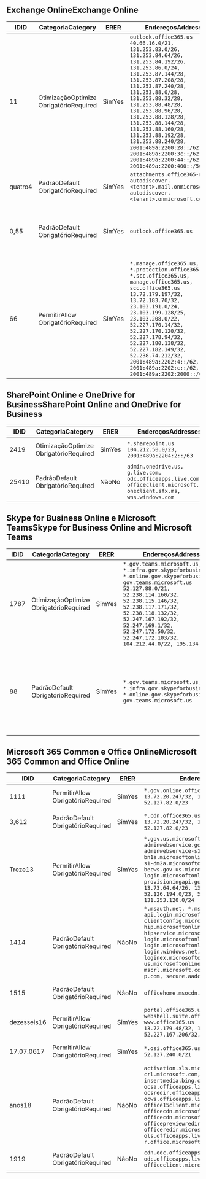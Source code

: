 <!--THIS FILE IS AUTOMATICALLY GENERATED. MANUAL CHANGES WILL BE OVERWRITTEN.-->
<!--Please contact the Office 365 Endpoints team with any questions.-->
<!--USGovGCCHigh endpoints version 2019022800-->
<!--File generated 2019-03-12 12:08:24.8637-->

## <a name="exchange-online"></a><span data-ttu-id="97ee1-101">Exchange Online</span><span class="sxs-lookup"><span data-stu-id="97ee1-101">Exchange Online</span></span>

<span data-ttu-id="97ee1-102">ID</span><span class="sxs-lookup"><span data-stu-id="97ee1-102">ID</span></span> | <span data-ttu-id="97ee1-103">Categoria</span><span class="sxs-lookup"><span data-stu-id="97ee1-103">Category</span></span> | <span data-ttu-id="97ee1-104">ER</span><span class="sxs-lookup"><span data-stu-id="97ee1-104">ER</span></span> | <span data-ttu-id="97ee1-105">Endereços</span><span class="sxs-lookup"><span data-stu-id="97ee1-105">Addresses</span></span> | <span data-ttu-id="97ee1-106">Portas</span><span class="sxs-lookup"><span data-stu-id="97ee1-106">Ports</span></span>
-- | -------------------- | --- | ------------------------------------------------------------------------------------------------------------------------------------------------------------------------------------------------------------------------------------------------------------------------------------------------------------------------------------------------------------------------------------------------------------------------------------------------ | -------------------------------
<span data-ttu-id="97ee1-107">1</span><span class="sxs-lookup"><span data-stu-id="97ee1-107">1</span></span> | <span data-ttu-id="97ee1-108">Otimização</span><span class="sxs-lookup"><span data-stu-id="97ee1-108">Optimize</span></span><BR><span data-ttu-id="97ee1-109">Obrigatório</span><span class="sxs-lookup"><span data-stu-id="97ee1-109">Required</span></span> | <span data-ttu-id="97ee1-110">Sim</span><span class="sxs-lookup"><span data-stu-id="97ee1-110">Yes</span></span> | `outlook.office365.us`<BR>`40.66.16.0/21, 131.253.83.0/26, 131.253.84.64/26, 131.253.84.192/26, 131.253.86.0/24, 131.253.87.144/28, 131.253.87.208/28, 131.253.87.240/28, 131.253.88.0/28, 131.253.88.32/28, 131.253.88.48/28, 131.253.88.96/28, 131.253.88.128/28, 131.253.88.144/28, 131.253.88.160/28, 131.253.88.192/28, 131.253.88.240/28, 2001:489a:2200:28::/62, 2001:489a:2200:3c::/62, 2001:489a:2200:44::/62, 2001:489a:2200:400::/56` | <span data-ttu-id="97ee1-111">**TCP:** 443, 80</span><span class="sxs-lookup"><span data-stu-id="97ee1-111">**TCP:** 443, 80</span></span>
<span data-ttu-id="97ee1-112">quatro</span><span class="sxs-lookup"><span data-stu-id="97ee1-112">4</span></span> | <span data-ttu-id="97ee1-113">Padrão</span><span class="sxs-lookup"><span data-stu-id="97ee1-113">Default</span></span><BR><span data-ttu-id="97ee1-114">Obrigatório</span><span class="sxs-lookup"><span data-stu-id="97ee1-114">Required</span></span> | <span data-ttu-id="97ee1-115">Sim</span><span class="sxs-lookup"><span data-stu-id="97ee1-115">Yes</span></span> | `attachments.office365-net.us, autodiscover.<tenant>.mail.onmicrosoft.com, autodiscover.<tenant>.onmicrosoft.com` | <span data-ttu-id="97ee1-116">**TCP:** 443, 80</span><span class="sxs-lookup"><span data-stu-id="97ee1-116">**TCP:** 443, 80</span></span>
<span data-ttu-id="97ee1-117">0,5</span><span class="sxs-lookup"><span data-stu-id="97ee1-117">5</span></span> | <span data-ttu-id="97ee1-118">Padrão</span><span class="sxs-lookup"><span data-stu-id="97ee1-118">Default</span></span><BR><span data-ttu-id="97ee1-119">Obrigatório</span><span class="sxs-lookup"><span data-stu-id="97ee1-119">Required</span></span> | <span data-ttu-id="97ee1-120">Sim</span><span class="sxs-lookup"><span data-stu-id="97ee1-120">Yes</span></span> | `outlook.office365.us` | <span data-ttu-id="97ee1-121">**TCP:** 143, 25, 587, 993, 995</span><span class="sxs-lookup"><span data-stu-id="97ee1-121">**TCP:** 143, 25, 587, 993, 995</span></span>
<span data-ttu-id="97ee1-122">6</span><span class="sxs-lookup"><span data-stu-id="97ee1-122">6</span></span> | <span data-ttu-id="97ee1-123">Permitir</span><span class="sxs-lookup"><span data-stu-id="97ee1-123">Allow</span></span><BR><span data-ttu-id="97ee1-124">Obrigatório</span><span class="sxs-lookup"><span data-stu-id="97ee1-124">Required</span></span> | <span data-ttu-id="97ee1-125">Sim</span><span class="sxs-lookup"><span data-stu-id="97ee1-125">Yes</span></span> | `*.manage.office365.us, *.protection.office365.us, *.scc.office365.us, manage.office365.us, scc.office365.us`<BR>`13.72.179.197/32, 13.72.183.70/32, 23.103.191.0/24, 23.103.199.128/25, 23.103.208.0/22, 52.227.170.14/32, 52.227.170.120/32, 52.227.178.94/32, 52.227.180.138/32, 52.227.182.149/32, 52.238.74.212/32, 2001:489a:2202:4::/62, 2001:489a:2202:c::/62, 2001:489a:2202:2000::/63` | <span data-ttu-id="97ee1-126">**TCP:** 25, 443</span><span class="sxs-lookup"><span data-stu-id="97ee1-126">**TCP:** 25, 443</span></span>

## <a name="sharepoint-online-and-onedrive-for-business"></a><span data-ttu-id="97ee1-127">SharePoint Online e OneDrive for Business</span><span class="sxs-lookup"><span data-stu-id="97ee1-127">SharePoint Online and OneDrive for Business</span></span>

<span data-ttu-id="97ee1-128">ID</span><span class="sxs-lookup"><span data-stu-id="97ee1-128">ID</span></span> | <span data-ttu-id="97ee1-129">Categoria</span><span class="sxs-lookup"><span data-stu-id="97ee1-129">Category</span></span> | <span data-ttu-id="97ee1-130">ER</span><span class="sxs-lookup"><span data-stu-id="97ee1-130">ER</span></span> | <span data-ttu-id="97ee1-131">Endereços</span><span class="sxs-lookup"><span data-stu-id="97ee1-131">Addresses</span></span> | <span data-ttu-id="97ee1-132">Portas</span><span class="sxs-lookup"><span data-stu-id="97ee1-132">Ports</span></span>
-- | -------------------- | --- | ----------------------------------------------------------------------------------------------------------------------- | ----------------
<span data-ttu-id="97ee1-133">241</span><span class="sxs-lookup"><span data-stu-id="97ee1-133">9</span></span> | <span data-ttu-id="97ee1-134">Otimização</span><span class="sxs-lookup"><span data-stu-id="97ee1-134">Optimize</span></span><BR><span data-ttu-id="97ee1-135">Obrigatório</span><span class="sxs-lookup"><span data-stu-id="97ee1-135">Required</span></span> | <span data-ttu-id="97ee1-136">Sim</span><span class="sxs-lookup"><span data-stu-id="97ee1-136">Yes</span></span> | `*.sharepoint.us`<BR>`104.212.50.0/23, 2001:489a:2204:2::/63` | <span data-ttu-id="97ee1-137">**TCP:** 443, 80</span><span class="sxs-lookup"><span data-stu-id="97ee1-137">**TCP:** 443, 80</span></span>
<span data-ttu-id="97ee1-138">254</span><span class="sxs-lookup"><span data-stu-id="97ee1-138">10</span></span> | <span data-ttu-id="97ee1-139">Padrão</span><span class="sxs-lookup"><span data-stu-id="97ee1-139">Default</span></span><BR><span data-ttu-id="97ee1-140">Obrigatório</span><span class="sxs-lookup"><span data-stu-id="97ee1-140">Required</span></span> | <span data-ttu-id="97ee1-141">Não</span><span class="sxs-lookup"><span data-stu-id="97ee1-141">No</span></span> | `admin.onedrive.us, g.live.com, odc.officeapps.live.com, officeclient.microsoft.com, oneclient.sfx.ms, wns.windows.com` | <span data-ttu-id="97ee1-142">**TCP:** 443, 80</span><span class="sxs-lookup"><span data-stu-id="97ee1-142">**TCP:** 443, 80</span></span>

## <a name="skype-for-business-online-and-microsoft-teams"></a><span data-ttu-id="97ee1-143">Skype for Business Online e Microsoft Teams</span><span class="sxs-lookup"><span data-stu-id="97ee1-143">Skype for Business Online and Microsoft Teams</span></span>

<span data-ttu-id="97ee1-144">ID</span><span class="sxs-lookup"><span data-stu-id="97ee1-144">ID</span></span> | <span data-ttu-id="97ee1-145">Categoria</span><span class="sxs-lookup"><span data-stu-id="97ee1-145">Category</span></span> | <span data-ttu-id="97ee1-146">ER</span><span class="sxs-lookup"><span data-stu-id="97ee1-146">ER</span></span> | <span data-ttu-id="97ee1-147">Endereços</span><span class="sxs-lookup"><span data-stu-id="97ee1-147">Addresses</span></span> | <span data-ttu-id="97ee1-148">Portas</span><span class="sxs-lookup"><span data-stu-id="97ee1-148">Ports</span></span>
-- | -------------------- | --- | --------------------------------------------------------------------------------------------------------------------------------------------------------------------------------------------------------------------------------------------------------------------------------------------------------------------------------- | --------------------------------------------------
<span data-ttu-id="97ee1-149">178</span><span class="sxs-lookup"><span data-stu-id="97ee1-149">7</span></span> | <span data-ttu-id="97ee1-150">Otimização</span><span class="sxs-lookup"><span data-stu-id="97ee1-150">Optimize</span></span><BR><span data-ttu-id="97ee1-151">Obrigatório</span><span class="sxs-lookup"><span data-stu-id="97ee1-151">Required</span></span> | <span data-ttu-id="97ee1-152">Sim</span><span class="sxs-lookup"><span data-stu-id="97ee1-152">Yes</span></span> | `*.gov.teams.microsoft.us, *.infra.gov.skypeforbusiness.us, *.online.gov.skypeforbusiness.us, gov.teams.microsoft.us`<BR>`52.127.88.0/21, 52.238.114.160/32, 52.238.115.146/32, 52.238.117.171/32, 52.238.118.132/32, 52.247.167.192/32, 52.247.169.1/32, 52.247.172.50/32, 52.247.172.103/32, 104.212.44.0/22, 195.134.228.0/22` | <span data-ttu-id="97ee1-153">**TCP:** 443, 80</span><span class="sxs-lookup"><span data-stu-id="97ee1-153">**TCP:** 443, 80</span></span><BR><span data-ttu-id="97ee1-154">**UDP:** 3478</span><span class="sxs-lookup"><span data-stu-id="97ee1-154">**UDP:** 3478</span></span>
<span data-ttu-id="97ee1-155">8</span><span class="sxs-lookup"><span data-stu-id="97ee1-155">8</span></span> | <span data-ttu-id="97ee1-156">Padrão</span><span class="sxs-lookup"><span data-stu-id="97ee1-156">Default</span></span><BR><span data-ttu-id="97ee1-157">Obrigatório</span><span class="sxs-lookup"><span data-stu-id="97ee1-157">Required</span></span> | <span data-ttu-id="97ee1-158">Sim</span><span class="sxs-lookup"><span data-stu-id="97ee1-158">Yes</span></span> | `*.gov.teams.microsoft.us, *.infra.gov.skypeforbusiness.us, *.online.gov.skypeforbusiness.us, gov.teams.microsoft.us` | <span data-ttu-id="97ee1-159">**TCP:** 5061, 50000-59999</span><span class="sxs-lookup"><span data-stu-id="97ee1-159">**TCP:** 5061, 50000-59999</span></span><BR><span data-ttu-id="97ee1-160">**UDP:** 50000-59999</span><span class="sxs-lookup"><span data-stu-id="97ee1-160">**UDP:** 50000-59999</span></span>

## <a name="microsoft-365-common-and-office-online"></a><span data-ttu-id="97ee1-161">Microsoft 365 Common e Office Online</span><span class="sxs-lookup"><span data-stu-id="97ee1-161">Microsoft 365 Common and Office Online</span></span>

<span data-ttu-id="97ee1-162">ID</span><span class="sxs-lookup"><span data-stu-id="97ee1-162">ID</span></span> | <span data-ttu-id="97ee1-163">Categoria</span><span class="sxs-lookup"><span data-stu-id="97ee1-163">Category</span></span> | <span data-ttu-id="97ee1-164">ER</span><span class="sxs-lookup"><span data-stu-id="97ee1-164">ER</span></span> | <span data-ttu-id="97ee1-165">Endereços</span><span class="sxs-lookup"><span data-stu-id="97ee1-165">Addresses</span></span> | <span data-ttu-id="97ee1-166">Portas</span><span class="sxs-lookup"><span data-stu-id="97ee1-166">Ports</span></span>
-- | ------------------- | --- | ---------------------------------------------------------------------------------------------------------------------------------------------------------------------------------------------------------------------------------------------------------------------------------------------------------------------------------------------------------------------------------------------- | ----------------
<span data-ttu-id="97ee1-167">11</span><span class="sxs-lookup"><span data-stu-id="97ee1-167">11</span></span> | <span data-ttu-id="97ee1-168">Permitir</span><span class="sxs-lookup"><span data-stu-id="97ee1-168">Allow</span></span><BR><span data-ttu-id="97ee1-169">Obrigatório</span><span class="sxs-lookup"><span data-stu-id="97ee1-169">Required</span></span> | <span data-ttu-id="97ee1-170">Sim</span><span class="sxs-lookup"><span data-stu-id="97ee1-170">Yes</span></span> | `*.gov.online.office365.us`<BR>`13.72.20.247/32, 13.72.185.126/32, 52.127.82.0/23` | <span data-ttu-id="97ee1-171">**TCP:** 443</span><span class="sxs-lookup"><span data-stu-id="97ee1-171">**TCP:** 443</span></span>
<span data-ttu-id="97ee1-172">3,6</span><span class="sxs-lookup"><span data-stu-id="97ee1-172">12</span></span> | <span data-ttu-id="97ee1-173">Padrão</span><span class="sxs-lookup"><span data-stu-id="97ee1-173">Default</span></span><BR><span data-ttu-id="97ee1-174">Obrigatório</span><span class="sxs-lookup"><span data-stu-id="97ee1-174">Required</span></span> | <span data-ttu-id="97ee1-175">Sim</span><span class="sxs-lookup"><span data-stu-id="97ee1-175">Yes</span></span> | `*.cdn.office365.us`<BR>`13.72.20.247/32, 13.72.185.126/32, 52.127.82.0/23` | <span data-ttu-id="97ee1-176">**TCP:** 443</span><span class="sxs-lookup"><span data-stu-id="97ee1-176">**TCP:** 443</span></span>
<span data-ttu-id="97ee1-177">Treze</span><span class="sxs-lookup"><span data-stu-id="97ee1-177">13</span></span> | <span data-ttu-id="97ee1-178">Permitir</span><span class="sxs-lookup"><span data-stu-id="97ee1-178">Allow</span></span><BR><span data-ttu-id="97ee1-179">Obrigatório</span><span class="sxs-lookup"><span data-stu-id="97ee1-179">Required</span></span> | <span data-ttu-id="97ee1-180">Sim</span><span class="sxs-lookup"><span data-stu-id="97ee1-180">Yes</span></span> | `*.gov.us.microsoftonline.com, adminwebservice.gov.us.microsoftonline.com, adminwebservice-s1-bn1a.microsoftonline.com, adminwebservice-s1-dm2a.microsoftonline.com, becws.gov.us.microsoftonline.com, login.microsoftonline.us, provisioningapi.gov.us.microsoftonline.com`<BR>`13.73.64.64/26, 13.73.208.128/25, 52.126.194.0/23, 52.244.120.128/25, 131.253.120.0/24` | <span data-ttu-id="97ee1-181">**TCP:** 443</span><span class="sxs-lookup"><span data-stu-id="97ee1-181">**TCP:** 443</span></span>
<span data-ttu-id="97ee1-182">14</span><span class="sxs-lookup"><span data-stu-id="97ee1-182">14</span></span> | <span data-ttu-id="97ee1-183">Padrão</span><span class="sxs-lookup"><span data-stu-id="97ee1-183">Default</span></span><BR><span data-ttu-id="97ee1-184">Obrigatório</span><span class="sxs-lookup"><span data-stu-id="97ee1-184">Required</span></span> | <span data-ttu-id="97ee1-185">Não</span><span class="sxs-lookup"><span data-stu-id="97ee1-185">No</span></span> | `*.msauth.net, *.msftauth.net, api.login.microsoftonline.com, clientconfig.microsoftonline-p.net, hip.microsoftonline-p.net, hipservice.microsoftonline.com, login.microsoftonline.com, login.microsoftonline-p.com, login.windows.net, loginex.microsoftonline.com, login-us.microsoftonline.com, mscrl.microsoft.com, nexus.microsoftonline-p.com, secure.aadcdn.microsoftonline-p.com` | <span data-ttu-id="97ee1-186">**TCP:** 443</span><span class="sxs-lookup"><span data-stu-id="97ee1-186">**TCP:** 443</span></span>
<span data-ttu-id="97ee1-187">15</span><span class="sxs-lookup"><span data-stu-id="97ee1-187">15</span></span> | <span data-ttu-id="97ee1-188">Padrão</span><span class="sxs-lookup"><span data-stu-id="97ee1-188">Default</span></span><BR><span data-ttu-id="97ee1-189">Obrigatório</span><span class="sxs-lookup"><span data-stu-id="97ee1-189">Required</span></span> | <span data-ttu-id="97ee1-190">Não</span><span class="sxs-lookup"><span data-stu-id="97ee1-190">No</span></span> | `officehome.msocdn.us, prod.msocdn.us` | <span data-ttu-id="97ee1-191">**TCP:** 443, 80</span><span class="sxs-lookup"><span data-stu-id="97ee1-191">**TCP:** 443, 80</span></span>
<span data-ttu-id="97ee1-192">dezesseis</span><span class="sxs-lookup"><span data-stu-id="97ee1-192">16</span></span> | <span data-ttu-id="97ee1-193">Permitir</span><span class="sxs-lookup"><span data-stu-id="97ee1-193">Allow</span></span><BR><span data-ttu-id="97ee1-194">Obrigatório</span><span class="sxs-lookup"><span data-stu-id="97ee1-194">Required</span></span> | <span data-ttu-id="97ee1-195">Sim</span><span class="sxs-lookup"><span data-stu-id="97ee1-195">Yes</span></span> | `portal.office365.us, webshell.suite.office365.us, www.office365.us`<BR>`13.72.179.48/32, 13.72.188.8/32, 52.227.167.206/32, 52.227.170.242/32` | <span data-ttu-id="97ee1-196">**TCP:** 443, 80</span><span class="sxs-lookup"><span data-stu-id="97ee1-196">**TCP:** 443, 80</span></span>
<span data-ttu-id="97ee1-197">17.07.06</span><span class="sxs-lookup"><span data-stu-id="97ee1-197">17</span></span> | <span data-ttu-id="97ee1-198">Permitir</span><span class="sxs-lookup"><span data-stu-id="97ee1-198">Allow</span></span><BR><span data-ttu-id="97ee1-199">Obrigatório</span><span class="sxs-lookup"><span data-stu-id="97ee1-199">Required</span></span> | <span data-ttu-id="97ee1-200">Sim</span><span class="sxs-lookup"><span data-stu-id="97ee1-200">Yes</span></span> | `*.osi.office365.us`<BR>`52.127.240.0/21` | <span data-ttu-id="97ee1-201">**TCP:** 443</span><span class="sxs-lookup"><span data-stu-id="97ee1-201">**TCP:** 443</span></span>
<span data-ttu-id="97ee1-202">anos</span><span class="sxs-lookup"><span data-stu-id="97ee1-202">18</span></span> | <span data-ttu-id="97ee1-203">Padrão</span><span class="sxs-lookup"><span data-stu-id="97ee1-203">Default</span></span><BR><span data-ttu-id="97ee1-204">Obrigatório</span><span class="sxs-lookup"><span data-stu-id="97ee1-204">Required</span></span> | <span data-ttu-id="97ee1-205">Não</span><span class="sxs-lookup"><span data-stu-id="97ee1-205">No</span></span> | `activation.sls.microsoft.com, crl.microsoft.com, go.microsoft.com, insertmedia.bing.office.net, ocsa.officeapps.live.com, ocsredir.officeapps.live.com, ocws.officeapps.live.com, office15client.microsoft.com, officecdn.microsoft.com, officecdn.microsoft.com.edgesuite.net, officepreviewredir.microsoft.com, officeredir.microsoft.com, ols.officeapps.live.com, r.office.microsoft.com` | <span data-ttu-id="97ee1-206">**TCP:** 443, 80</span><span class="sxs-lookup"><span data-stu-id="97ee1-206">**TCP:** 443, 80</span></span>
<span data-ttu-id="97ee1-207">19</span><span class="sxs-lookup"><span data-stu-id="97ee1-207">19</span></span> | <span data-ttu-id="97ee1-208">Padrão</span><span class="sxs-lookup"><span data-stu-id="97ee1-208">Default</span></span><BR><span data-ttu-id="97ee1-209">Obrigatório</span><span class="sxs-lookup"><span data-stu-id="97ee1-209">Required</span></span> | <span data-ttu-id="97ee1-210">Não</span><span class="sxs-lookup"><span data-stu-id="97ee1-210">No</span></span> | `cdn.odc.officeapps.live.com, odc.officeapps.live.com, officeclient.microsoft.com` | <span data-ttu-id="97ee1-211">**TCP:** 443, 80</span><span class="sxs-lookup"><span data-stu-id="97ee1-211">**TCP:** 443, 80</span></span>
